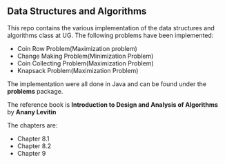 ## Data Structures and Algorithms
This repo contains the various implementation of the data structures and algorithms class at UG.
The following problems have been implemented:

- Coin Row Problem(Maximization problem)
- Change Making Problem(Minimization Problem)
- Coin Collecting Problem(Maximization Problem)
- Knapsack Problem(Maximization Problem)

The implementation were all done in Java and can be found under the **problems** package.

The reference book is **Introduction to Design and Analysis of Algorithms** by **Anany Levitin**

The chapters are:
 - Chapter 8.1
 - Chapter 8.2
 - Chapter 9